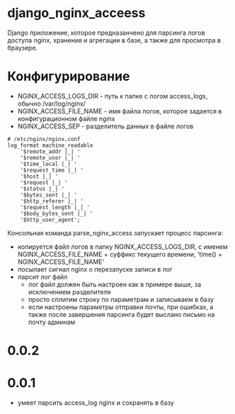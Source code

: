 # django_nginx_acceess

Django приложение, 
которое предназанчено для парсинга логов доступа nginx,
хранения и агрегации в базе,
а также для просмотра в браузере.

# Конфигурирование

* NGINX_ACCESS_LOGS_DIR - путь к папке с логом access_logs, 
обычно /var/log/nginx/
* NGINX_ACCESS_FILE_NAME - имя файла логов, 
которое задается в конфигурационном файле nginx
* NGINX_ACCESS_SEP - разделитель данных в файле логов

```
# /etc/nginx/nginx.conf
log_format machine_readable
    '$remote_addr |_| '
    '$remote_user |_| '
    '$time_local |_| '
    '$request_time |_| '
    '$host |_| '
    '$request |_| '
    '$status |_| '
    '$bytes_sent |_| '
    '$http_referer |_| '
    '$request_length |_| '
    '$body_bytes_sent |_| '                
    '$http_user_agent';
```
Консольная команда parse_nginx_access запускает процесс парсинга:

* копируется файл логов в папку NGINX_ACCESS_LOGS_DIR, 
с именем NGINX_ACCESS_FILE_NAME + суффикс текущего времени,
'time() + NGINX_ACCESS_FILE_NAME'
* посылает сигнал nginx о перезапуске записи в лог
* парсит лог файл
    * лог файл должен быть настроен как в примере выше, 
    за исключением разделителя
    * просто сплитим строку по параметрам и записываем в базу
    * если настроены параметры отправки почты,
    при ошибках, а также после завершения парсинга будет выслано письмо на почту админам

# 0.0.2

# 0.0.1

* умеет парсить access_log nginx и сохранять в базу
